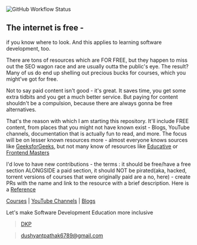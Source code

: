 ![GitHub Workflow Status](https://img.shields.io/github/workflow/status/dkp1903/freesources/CI?style=plastic)

## The internet is free - 
if you know where to look. And this applies to learning software development, too.

There are tons of resources which are FOR FREE, but they happen to miss out the SEO wagon race and are usually outta the public's eye. The result? Many of us do end up shelling out
precious bucks for courses, which you might've got for free.

Not to say paid content isn't good - it's great. It saves time, you get some extra tidbits and you get a much better service. But paying for content shouldn't be a compulsion, because
there are always gonna be free alternatives.

That's the reason with which I am starting this repository. It'll include FREE content, from places that you might not have known exist - Blogs, YouTube channels, documentation that is actually fun to read, and more. The focus will be on lesser known resources more - almost everyone knows sources like [GeeksforGeeks](https://geeksforgeeks.org), but not many know of resources like [Educative](https://www.educative.io/unlimited?aff=xk40) or [Frontend Masters](https://frontendmasters.com)

I'd love to have new contributions - the terms : it should be free/have a free section ALONGSIDE a paid section, it should NOT be pirated(aka, hacked, torrent versions of courses that were originally paid are a no, here) - create PRs with the name and link to the resource with a brief description. Here is a [Reference](https://github.com/dkp1903/freesources/blob/main/Courses.md)

[Courses](https://github.com/dkp1903/freesources/blob/main/Courses.md) | [YouTube Channels](../YouTube.md) | [Blogs](https://github.com/dkp1903/freesources/blob/main/Blog.md)

Let's make Software Development Education more inclusive 
  
> [DKP](https://dkp.today)
   
> dushyantpathak6789@gmail.com

